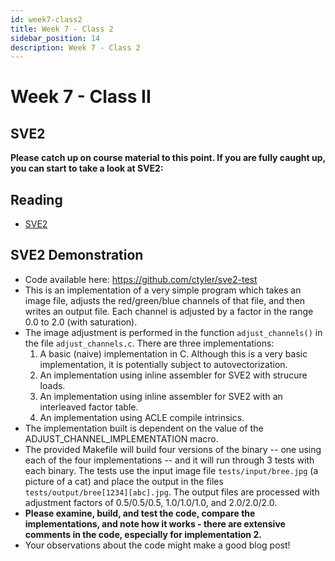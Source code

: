 ```yaml
---
id: week7-class2
title: Week 7 - Class 2
sidebar_position: 14
description: Week 7 - Class 2
---
```


# Week 7 - Class II

## SVE2

**Please catch up on course material to this point. If you are fully caught up, you can start to take a look at SVE2:**

## Reading

- [SVE2](/H-ARM/sve2.md)

## SVE2 Demonstration

- Code available here: https://github.com/ctyler/sve2-test
- This is an implementation of a very simple program which takes an image file, adjusts the red/green/blue channels of that file, and then writes an output file. Each channel is adjusted by a factor in the range 0.0 to 2.0 (with saturation).
- The image adjustment is performed in the function `adjust_channels()` in the file `adjust_channels.c`. There are three implementations:
  1. A basic (naive) implementation in C. Although this is a very basic implementation, it is potentially subject to autovectorization.
  2. An implementation using inline assembler for SVE2 with strucure loads.
  3. An implementation using inline assembler for SVE2 with an interleaved factor table.
  4. An implementation using ACLE compile intrinsics.
- The implementation built is dependent on the value of the ADJUST\_CHANNEL\_IMPLEMENTATION macro.
- The provided Makefile will build four versions of the binary -- one using each of the four implementations -- and it will run through 3 tests with each binary. The tests use the input image file `tests/input/bree.jpg` (a picture of a cat) and place the output in the files `tests/output/bree[1234][abc].jpg`. The output files are processed with adjustment factors of 0.5/0.5/0.5, 1.0/1.0/1.0, and 2.0/2.0/2.0.
- **Please examine, build, and test the code, compare the implementations, and note how it works - there are extensive comments in the code, especially for implementation 2.**
- Your observations about the code might make a good blog post!
